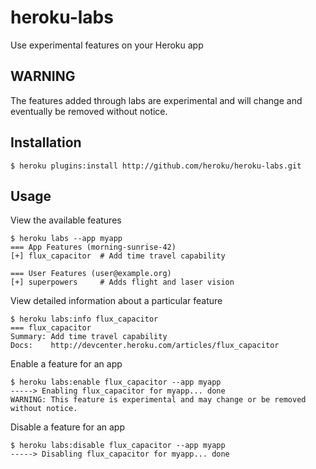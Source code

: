 # heroku-labs

Use experimental features on your Heroku app

## WARNING

The features added through labs are experimental and will change and eventually be removed without notice.

## Installation

    $ heroku plugins:install http://github.com/heroku/heroku-labs.git

## Usage

View the available features

    $ heroku labs --app myapp
    === App Features (morning-sunrise-42)
    [+] flux_capacitor  # Add time travel capability

    === User Features (user@example.org)
    [+] superpowers     # Adds flight and laser vision

View detailed information about a particular feature

    $ heroku labs:info flux_capacitor
    === flux_capacitor
    Summary: Add time travel capability
    Docs:    http://devcenter.heroku.com/articles/flux_capacitor

Enable a feature for an app

    $ heroku labs:enable flux_capacitor --app myapp
    -----> Enabling flux_capacitor for myapp... done
    WARNING: This feature is experimental and may change or be removed without notice.

Disable a feature for an app

    $ heroku labs:disable flux_capacitor --app myapp
    -----> Disabling flux_capacitor for myapp... done
